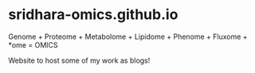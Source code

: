 # sridhara-omics.github.io
Genome + Proteome + Metabolome + Lipidome + Phenome + Fluxome + *ome = OMICS

Website to host some of my work as blogs!
